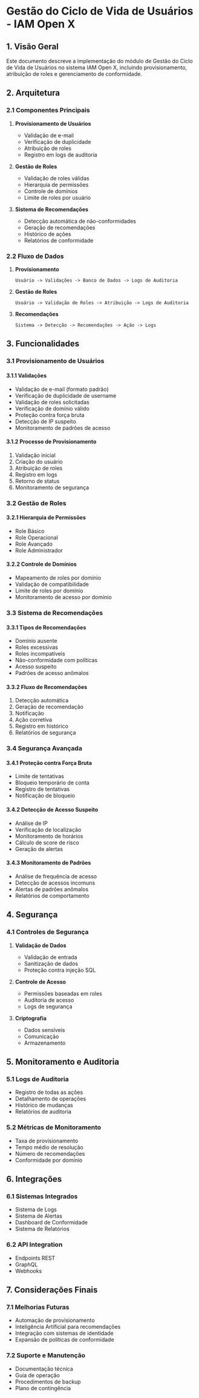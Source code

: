 # Gestão do Ciclo de Vida de Usuários - IAM Open X

## 1. Visão Geral
Este documento descreve a implementação do módulo de Gestão do Ciclo de Vida de Usuários no sistema IAM Open X, incluindo provisionamento, atribuição de roles e gerenciamento de conformidade.

## 2. Arquitetura

### 2.1 Componentes Principais

1. **Provisionamento de Usuários**
   - Validação de e-mail
   - Verificação de duplicidade
   - Atribuição de roles
   - Registro em logs de auditoria

2. **Gestão de Roles**
   - Validação de roles válidas
   - Hierarquia de permissões
   - Controle de domínios
   - Limite de roles por usuário

3. **Sistema de Recomendações**
   - Detecção automática de não-conformidades
   - Geração de recomendações
   - Histórico de ações
   - Relatórios de conformidade

### 2.2 Fluxo de Dados

1. **Provisionamento**
   ```
   Usuário -> Validações -> Banco de Dados -> Logs de Auditoria
   ```

2. **Gestão de Roles**
   ```
   Usuário -> Validação de Roles -> Atribuição -> Logs de Auditoria
   ```

3. **Recomendações**
   ```
   Sistema -> Detecção -> Recomendações -> Ação -> Logs
   ```

## 3. Funcionalidades

### 3.1 Provisionamento de Usuários

#### 3.1.1 Validações
- Validação de e-mail (formato padrão)
- Verificação de duplicidade de username
- Validação de roles solicitadas
- Verificação de domínio válido
- Proteção contra força bruta
- Detecção de IP suspeito
- Monitoramento de padrões de acesso

#### 3.1.2 Processo de Provisionamento
1. Validação inicial
2. Criação do usuário
3. Atribuição de roles
4. Registro em logs
5. Retorno de status
6. Monitoramento de segurança

### 3.2 Gestão de Roles

#### 3.2.1 Hierarquia de Permissões
- Role Básico
- Role Operacional
- Role Avançado
- Role Administrador

#### 3.2.2 Controle de Domínios
- Mapeamento de roles por domínio
- Validação de compatibilidade
- Limite de roles por domínio
- Monitoramento de acesso por domínio

### 3.3 Sistema de Recomendações

#### 3.3.1 Tipos de Recomendações
- Domínio ausente
- Roles excessivas
- Roles incompatíveis
- Não-conformidade com políticas
- Acesso suspeito
- Padrões de acesso anômalos

#### 3.3.2 Fluxo de Recomendações
1. Detecção automática
2. Geração de recomendação
3. Notificação
4. Ação corretiva
5. Registro em histórico
6. Relatórios de segurança

### 3.4 Segurança Avançada

#### 3.4.1 Proteção contra Força Bruta
- Limite de tentativas
- Bloqueio temporário de conta
- Registro de tentativas
- Notificação de bloqueio

#### 3.4.2 Detecção de Acesso Suspeito
- Análise de IP
- Verificação de localização
- Monitoramento de horários
- Cálculo de score de risco
- Geração de alertas

#### 3.4.3 Monitoramento de Padrões
- Análise de frequência de acesso
- Detecção de acessos incomuns
- Alertas de padrões anômalos
- Relatórios de comportamento

## 4. Segurança

### 4.1 Controles de Segurança

1. **Validação de Dados**
   - Validação de entrada
   - Sanitização de dados
   - Proteção contra injeção SQL

2. **Controle de Acesso**
   - Permissões baseadas em roles
   - Auditoria de acesso
   - Logs de segurança

3. **Criptografia**
   - Dados sensíveis
   - Comunicação
   - Armazenamento

## 5. Monitoramento e Auditoria

### 5.1 Logs de Auditoria
- Registro de todas as ações
- Detalhamento de operações
- Histórico de mudanças
- Relatórios de auditoria

### 5.2 Métricas de Monitoramento
- Taxa de provisionamento
- Tempo médio de resolução
- Número de recomendações
- Conformidade por domínio

## 6. Integrações

### 6.1 Sistemas Integrados
- Sistema de Logs
- Sistema de Alertas
- Dashboard de Conformidade
- Sistema de Relatórios

### 6.2 API Integration
- Endpoints REST
- GraphQL
- Webhooks

## 7. Considerações Finais

### 7.1 Melhorias Futuras
- Automação de provisionamento
- Inteligência Artificial para recomendações
- Integração com sistemas de identidade
- Expansão de políticas de conformidade

### 7.2 Suporte e Manutenção
- Documentação técnica
- Guia de operação
- Procedimentos de backup
- Plano de contingência
